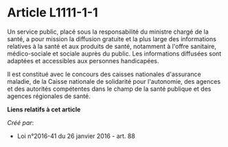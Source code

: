 # Article L1111-1-1

Un service public, placé sous la responsabilité du ministre chargé de la santé, a pour mission la diffusion gratuite et la
plus large des informations relatives à la santé et aux produits de santé, notamment à l'offre sanitaire, médico-sociale et
sociale auprès du public. Les informations diffusées sont adaptées et accessibles aux personnes handicapées. 

Il est constitué avec le concours des caisses nationales d'assurance maladie, de la Caisse nationale de solidarité pour
l'autonomie, des agences et des autorités compétentes dans le champ de la santé publique et des agences régionales de santé.

**Liens relatifs à cet article**

_Créé par_:

  - Loi n°2016-41 du 26 janvier 2016 - art. 88
